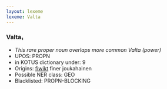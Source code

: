 ```yaml
---
layout: lexeme
lexeme: Valta
---
```


###  Valta₁

* _This rare proper noun overlaps more common *Valta* (power)_
* UPOS:  PROPN
* in KOTUS dictionary under:  9
* Origins: [fiwikt](https://fi.wiktionary.org/wiki/Valta) finer joukahainen 
* Possible NER class:  GEO
* Blacklisted:  PROPN-BLOCKING


